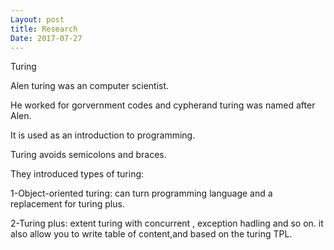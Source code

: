 ```yaml
---
Layout: post
title: Research
Date: 2017-07-27
---
```


Turing

Alen turing was an computer scientist.

He worked for gorvernment codes and cypherand turing was named after Alen.

It is used as an introduction to programming.

Turing avoids semicolons and braces.

They introduced types of turing:

1-Object-oriented turing: can turn programming language and  a replacement for  turing  plus.

2-Turing plus: extent turing with  concurrent , exception hadling and so on. it also allow you to write table of content,and based on the turing  TPL.




